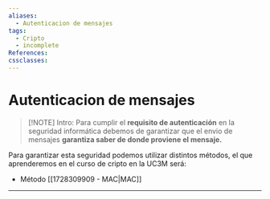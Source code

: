 ```yaml
---
aliases:
  - Autenticacion de mensajes
tags:
  - Cripto
  - incomplete
References: 
cssclasses:
---
```

# Autenticacion de mensajes

> [!NOTE] Intro:
> Para cumplir el **requisito de autenticación** en la seguridad informática debemos de garantizar que el envio de mensajes **garantiza saber de donde proviene el mensaje.**  

Para garantizar esta seguridad podemos utilizar distintos métodos, el que aprenderemos en el curso de cripto en la UC3M será: 

+ Método [[1728309909 - MAC|MAC]]


***
